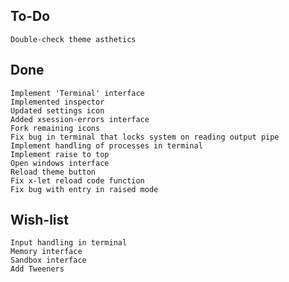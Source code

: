 To-Do
-----
    Double-check theme asthetics

Done
----
    Implement 'Terminal' interface
    Implemented inspector
    Updated settings icon
    Added xsession-errors interface
    Fork remaining icons
    Fix bug in terminal that locks system on reading output pipe
    Implement handling of processes in terminal
    Implement raise to top
    Open windows interface
    Reload theme button
    Fix x-let reload code function
    Fix bug with entry in raised mode

Wish-list
---------
    Input handling in terminal
    Memory interface
    Sandbox interface
    Add Tweeners
